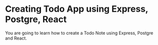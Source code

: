 # Creating Todo App using Express, Postgre, React

You are going to learn how to create a Todo Note using Express, Postgre and React.

